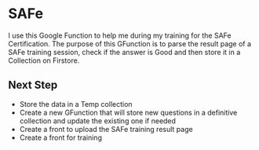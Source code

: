 # SAFe
I use this Google Function to help me during my training for the SAFe Certification. 
The purpose of this GFunction is to parse the result page of a SAFe training session, check if the answer is Good and then store it in a Collection on Firstore.

## Next Step 
- Store the data in a Temp collection
- Create a new GFunction that will store new questions in a definitive collection and update the existing one if needed
- Create a front to upload the SAFe training result page
- Create a front for training 
